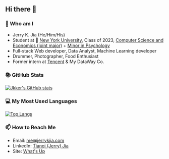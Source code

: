 ## Hi there 👋


### 🙋‍ Who am I

- Jerry K. Jia (He/Him/His)
- Student at 🏫  [New York University](https://www.nyu.edu/), Class of 2023, [Computer Science and Economics (joint major)](https://cs.nyu.edu/home/undergrad/major_programs.html) + [Minor in Psychology](https://as.nyu.edu/content/nyu-as/as/departments/psychology/undergraduate/program-requirements.html)
- Full-stack Web developer, Data Analyst, Machine Learning developer
- Drummer, Photographer, Food Enthusiast
- Former intern at [Tencent](https://intl.cloud.tencent.com/) & My DataWay Co.

### 📚 GitHub Stats
[![Jkker's GitHub stats](https://github-stats.jerrykjia.com/api?username=Jkker&theme=dracula&count_private=true)](https://github.com/Jkker/github-readme-stats)

### 💻 My Most Used Languages
[![Top Langs](https://github-stats.jerrykjia.com/api/top-langs/?username=Jkker&theme=dracula&langs_count=6&layout=compact&count_private=true)](https://github.com/Jkker/github-readme-stats)


### 📫 How to Reach Me
- Email: [me@jerrykjia.com](mailto:j@erry.dev)
- LinkedIn: [Tianqi (Jerry) Jia](https://www.linkedin.com/in/jerrykjia/)
- Site: [What's Up](https://www.jerrykjia.com/)

<!--
**Jkker/Jkker** is a ✨ _special_ ✨ repository because its `README.md` (this file) appears on your GitHub profile.

Here are some ideas to get you started:

- 🔭 I’m currently working on ...
- 🌱 I’m currently learning ...
- 👯 I’m looking to collaborate on ...
- 🤔 I’m looking for help with ...
- 💬 Ask me about ...
- 📫 How to reach me: ...
- 😄 Pronouns: ...
- ⚡ Fun fact: ...
-->

